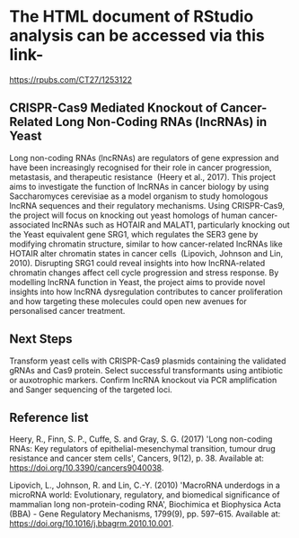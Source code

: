 # The HTML document of RStudio analysis can be accessed via this link-
https://rpubs.com/CT27/1253122

## CRISPR-Cas9 Mediated Knockout of Cancer-Related Long Non-Coding RNAs (lncRNAs) in Yeast

Long non-coding RNAs (lncRNAs) are regulators of gene expression and have been increasingly recognised for their role in cancer progression, metastasis, and therapeutic resistance  (Heery et al., 2017). This project aims to investigate the function of lncRNAs in cancer biology by using Saccharomyces cerevisiae as a model organism to study homologous lncRNA sequences and their regulatory mechanisms. Using CRISPR-Cas9, the project will focus on knocking out yeast homologs of human cancer-associated lncRNAs such as HOTAIR and MALAT1, particularly knocking out the Yeast equivalent gene SRG1, which regulates the SER3 gene by modifying chromatin structure, similar to how cancer-related lncRNAs like HOTAIR alter chromatin states in cancer cells  (Lipovich, Johnson and Lin, 2010). Disrupting SRG1 could reveal insights into how lncRNA-related chromatin changes affect cell cycle progression and stress response. By modelling lncRNA function in Yeast, the project aims to provide novel insights into how lncRNA dysregulation contributes to cancer proliferation and how targeting these molecules could open new avenues for personalised cancer treatment.

## Next Steps

Transform yeast cells with CRISPR-Cas9 plasmids containing the validated gRNAs and Cas9 protein.
Select successful transformants using antibiotic or auxotrophic markers.
Confirm lncRNA knockout via PCR amplification and Sanger sequencing of the targeted loci.

## Reference list

Heery, R., Finn, S. P., Cuffe, S. and Gray, S. G. (2017) 'Long non-coding RNAs: Key regulators of epithelial-mesenchymal transition, tumour drug resistance and cancer stem cells', Cancers, 9(12), p. 38. Available at: https://doi.org/10.3390/cancers9040038.

Lipovich, L., Johnson, R. and Lin, C.-Y. (2010) 'MacroRNA underdogs in a microRNA world: Evolutionary, regulatory, and biomedical significance of mammalian long non-protein-coding RNA', Biochimica et Biophysica Acta (BBA) - Gene Regulatory Mechanisms, 1799(9), pp. 597–615. Available at: https://doi.org/10.1016/j.bbagrm.2010.10.001.
